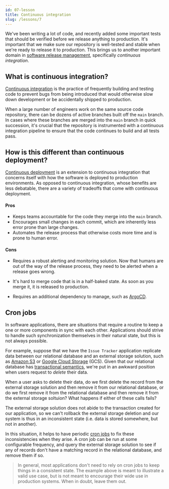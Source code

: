 ```yaml
---
id: 07-lesson
title: Continuous integration
slug: /lessons/7
---
```


We've been writing a lot of code, and recently added some important tests
that should be verified before we release anything to production. It's
important that we make sure our repository is well-tested and stable when
we're ready to release it to production. This brings us to another important
domain in [software release management][1], specifically *continuous integration*.

  [1]: https://en.wikipedia.org/wiki/Release_management

## What is continuous integration?

[Continuous integration][2] is the practice of frequently building and testing
code to prevent bugs from being introduced that would otherwise slow down development
or be accidentally shipped to production.

When a large number of engineers work on the same source code repository, there can
be dozens of active branches built off the `main` branch. In cases where these
branches are merged into the `main` branch in quick succession, it's crucial that
the repository is instrumented with a continuous integration pipeline to ensure that
the code continues to build and all tests pass.

  [2]: https://docs.github.com/en/actions/guides/about-continuous-integration

## How is this different than continuous deployment?

[Continuous deployment][3] is an extension to continuous integration that concerns
itself with how the software is deployed to production environments. As opposed to
continuous integration, whose benefits are less debatable, there are a variety of
tradeoffs that come with continuous deployment.

#### Pros

* Keeps teams accountable for the code they merge into the `main` branch.
* Encourages small changes in each commit, which are inherently less error prone than large changes.
* Automates the release process that otherwise costs more time and is prone to human error.

#### Cons

* Requires a robust alerting and monitoring solution. Now that humans are out of the way of the release
  process, they need to be alerted when a release goes wrong.
* It's hard to merge code that is in a half-baked state. As soon as you merge it, it is released to
  production.
* Requires an additional dependency to manage, such as [ArgoCD][4].

  [3]: https://www.atlassian.com/continuous-delivery/continuous-deployment
  [4]: https://argoproj.github.io/argo-cd

## Cron jobs

In software applications, there are situations that require a routine to keep
a one or more components in sync with each other. Applications should strive to
handle such synchronization themselves in their natural state, but this is not
always possible.

For example, suppose that we have the `Issue Tracker` application replicate data between
our relational database and an external storage solution, such as [Amazon S3][5] or
[Google Cloud Storage][6] (GCS). Given that our relational database has [transactional
semantics][7], we're put in an awkward position when users request to *delete* their
data.

When a user asks to delete their data, do we first delete the record from the external storage
solution and then remove it from our relational database, or do we first remove it from the
relational database and then remove it from the external storage soltuion? What happens if
either of these calls fails?

The external storage solution does not abide to the transaction created for our application,
so we can't rollback the external storage deletion and our system is thus in an inconsistent
state (i.e. data is stored somewhere, but not in another).

In this situation, it helps to have periodic [cron jobs][8] to fix these inconsistencies when
they arise. A cron job can be run at some configurable frequency, and query the external storage
solution to see if any of records don't have a matching record in the relational database, and
remove them if so.

> In general, most applications don't need to rely on cron jobs to keep things in a
> consistent state. The example above is meant to illustrate a valid use case, but is
> not meant to encourage their wide use in production systems. When in doubt, leave them
> out.

  [5]: https://aws.amazon.com/s3
  [6]: https://cloud.google.com/storage
  [7]: https://en.wikipedia.org/wiki/Database_transaction
  [8]: https://en.wikipedia.org/wiki/Cron
